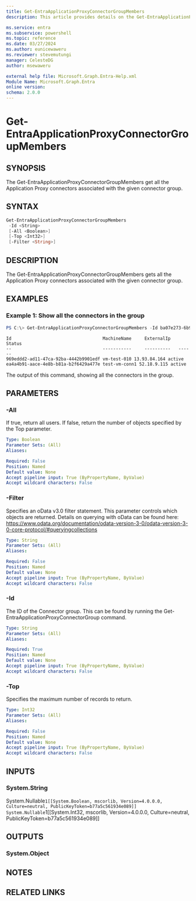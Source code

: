 ```yaml
---
title: Get-EntraApplicationProxyConnectorGroupMembers
description: This article provides details on the Get-EntraApplicationProxyConnectorGroupMembers command.

ms.service: entra
ms.subservice: powershell
ms.topic: reference
ms.date: 03/27/2024
ms.author: eunicewaweru
ms.reviewer: stevemutungi
manager: CelesteDG
author: msewaweru

external help file: Microsoft.Graph.Entra-Help.xml
Module Name: Microsoft.Graph.Entra
online version:
schema: 2.0.0
---
```


# Get-EntraApplicationProxyConnectorGroupMembers

## SYNOPSIS
The Get-EntraApplicationProxyConnectorGroupMembers get all the Application Proxy connectors associated with the given connector group. 

## SYNTAX

```powershell
Get-EntraApplicationProxyConnectorGroupMembers
 -Id <String>
 [-All <Boolean>]
 [-Top <Int32>]
 [-Filter <String>]
```

## DESCRIPTION
The Get-EntraApplicationProxyConnectorGroupMembers gets all the Application Proxy connectors associated with the given connector group. 

## EXAMPLES

### Example 1: Show all the connectors in the group
```powershell
PS C:\> Get-EntraApplicationProxyConnectorGroupMembers -Id ba07e273-6b9e-4567-afe4-efddac32509d
```

```output
Id                                   MachineName     ExternalIp   Status
--                                   -----------     ----------   ------
969eddd2-ad11-47ca-92ba-4442b9901edf vm-test-010 13.93.84.164 active
ea4a4b91-aace-4e8b-b81a-b2f6429a477e test-vm-conn1 52.18.9.115 active
```

The output of this command, showing all the connectors in the group.

## PARAMETERS

### -All
If true, return all users. If false, return the number of objects specified by the Top parameter.

```yaml
Type: Boolean
Parameter Sets: (All)
Aliases: 

Required: False
Position: Named
Default value: None
Accept pipeline input: True (ByPropertyName, ByValue)
Accept wildcard characters: False
```

### -Filter
Specifies an oData v3.0 filter statement. This parameter controls which objects are returned. Details on querying with oData can be found here: https://www.odata.org/documentation/odata-version-3-0/odata-version-3-0-core-protocol/#queryingcollections

```yaml
Type: String
Parameter Sets: (All)
Aliases: 

Required: False
Position: Named
Default value: None
Accept pipeline input: True (ByPropertyName, ByValue)
Accept wildcard characters: False
```

### -Id
The ID of the Connector group. This can be found by running the Get-EntraApplicationProxyConnectorGroup command. 

```yaml
Type: String
Parameter Sets: (All)
Aliases: 

Required: True
Position: Named
Default value: None
Accept pipeline input: True (ByPropertyName, ByValue)
Accept wildcard characters: False
```

### -Top
Specifies the maximum number of records to return.

```yaml
Type: Int32
Parameter Sets: (All)
Aliases: 

Required: False
Position: Named
Default value: None
Accept pipeline input: True (ByPropertyName, ByValue)
Accept wildcard characters: False
```

## INPUTS

### System.String
System.Nullable`1[[System.Boolean, mscorlib, Version=4.0.0.0, Culture=neutral, PublicKeyToken=b77a5c561934e089]]
System.Nullable`1[[System.Int32, mscorlib, Version=4.0.0.0, Culture=neutral, PublicKeyToken=b77a5c561934e089]]


## OUTPUTS

### System.Object

## NOTES

## RELATED LINKS